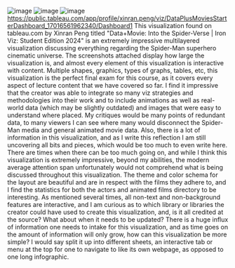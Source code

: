 ![image](https://github.com/nadavk2002/reflections/assets/34312348/86b03d72-4693-4d96-a779-89d51fb370f3)
![image](https://github.com/nadavk2002/reflections/assets/34312348/f4c7db13-2b5e-4d3e-94a5-fc20d161d10b)
![image](https://github.com/nadavk2002/reflections/assets/34312348/10318518-dc68-4b31-963c-240cf05d21b7)
https://public.tableau.com/app/profile/xinran.peng/viz/DataPlusMoviesStarterDashboard_17016561962340/Dashboard1
This visualization found on tableau.com by Xinran Peng titled "Data+Movie: Into the Spider-Verse | Iron Viz: Student Edition 2024" is an extremely impressive multilayered visualization discussing everything regarding the Spider-Man superhero cinematic universe. The screenshots attached display how large the visualization is, and almost every element of this visualization is interactive with content. Multiple shapes, graphics, types of graphs, tables, etc, this visualization is the perfect final exam for this course, as it covers every aspect of lecture content that we have covered so far. I find it impressive that the creator was able to integrate so many viz strategies and methodologies into their work and to include animations as well as real-world data (which may be slightly outdated) and images that were easy to understand where placed. My critiques would be many points of redundant data, to many viewers I can see where many would disconnect the Spider-Man media and general animated movie data. Also, there is a lot of information in this visualization, and as I write this reflection I am still uncovering all bits and pieces, which would be too much to even write here. There are times when there can be too much going on, and while I think this visualization is extremely impressive, beyond my abilities, the modern average attention span unfortunately would not comprehend what is being discussed throughout this visualization. The theme and color schema for the layout are beautiful and are in respect with the films they adhere to, and I find the statistics for both the actors and animated films directory to be interesting. As mentioned several times, all non-text and non-background features are interactive, and I am curious as to which library or libraries the creator could have used to create this visualization, and, is it all credited at the source? What about when it needs to be updated? There is a huge influx of information one needs to intake for this visualization, and as time goes on the amount of information will only grow, how can this visualization be more simple? I would say split it up into different sheets, an interactive tab or menu at the top for one to navigate to like its own webpage, as opposed to one long infographic. 
